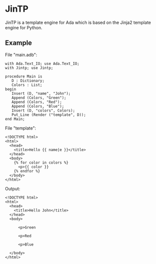 # JinTP

JinTP is a template engine for Ada which is based on the Jinja2 template
engine for Python.

## Example

File "main.adb":

    with Ada.Text_IO; use Ada.Text_IO;
    with Jintp; use Jintp;

    procedure Main is
       D : Dictionary;
       Colors : List;
    begin
       Insert (D, "name", "John");
       Append (Colors, "Green");
       Append (Colors, "Red");
       Append (Colors, "Blue");
       Insert (D, "colors", Colors);
       Put_Line (Render ("template", D));
    end Main;

File "template":

    <!DOCTYPE html>
    <html>
      <head>
        <title>Hello {{ name|e }}</title>
      </head>
      <body>
        {% for color in colors %}
          <p>{{ color }}
        {% endfor %}
      </body>
    </html>

Output:

    <!DOCTYPE html>
    <html>
      <head>
        <title>Hello John</title>
      </head>
      <body>
        
          <p>Green
        
          <p>Red
        
          <p>Blue
        
      </body>
    </html>

